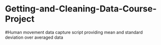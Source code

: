 # Getting-and-Cleaning-Data-Course-Project
#Human movement data capture script providing mean and standard deviation over averaged data
